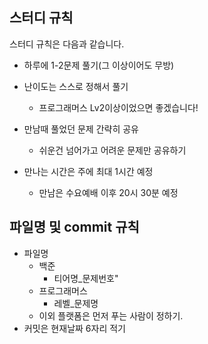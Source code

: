 ## 스터디 규칙

스터디 규칙은 다음과 같습니다.

- 하루에 1-2문제 풀기(그 이상이어도 무방)

- 난이도는 스스로 정해서 풀기
  - 프로그래머스 Lv2이상이었으면 좋겠습니다!
- 만남때 풀었던 문제 간략히 공유
  - 쉬운건 넘어가고 어려운 문제만 공유하기
- 만나는 시간은 주에 최대 1시간 예정
  - 만남은 수요예배 이후 20시 30분 예정

## 파일명 및 commit 규칙

- 파일명
  - 백준
    - 티어명\_문제번호"
  - 프로그래머스
    - 레벨\_문제명
  - 이외 플랫폼은 먼저 푸는 사람이 정하기.
- 커밋은 현재날짜 6자리 적기
